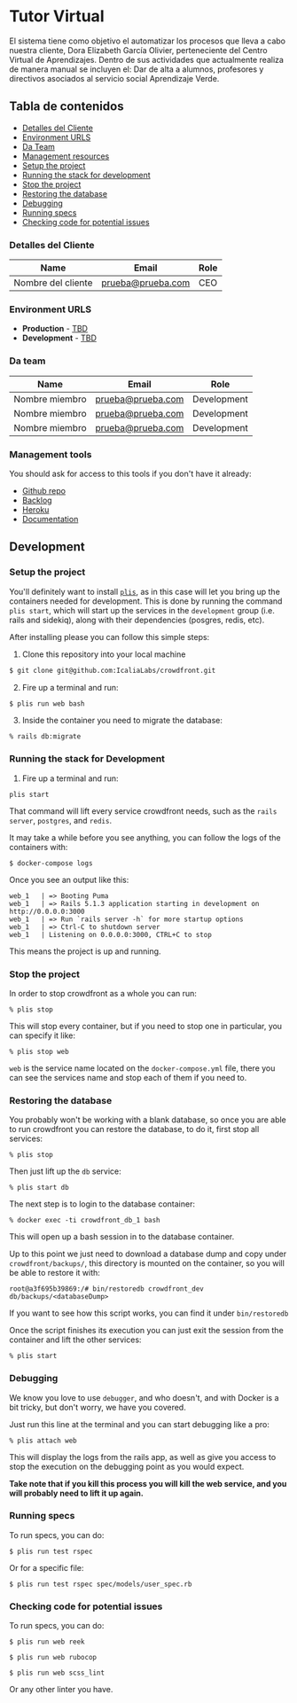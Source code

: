 # Tutor Virtual

El sistema tiene como objetivo el automatizar los procesos que lleva a cabo nuestra cliente, Dora Elizabeth García Olivier, perteneciente del Centro Virtual de Aprendizajes. Dentro de sus actividades que actualmente realiza de manera manual se incluyen el: Dar de alta a alumnos, profesores y directivos asociados al servicio social Aprendizaje Verde.

## Tabla de contenidos

* [Detalles del Cliente](#detalles-del-cliente)
* [Environment URLS](#environment-urls)
* [Da Team](#team)
* [Management resources](#management-resources)
* [Setup the project](#setup-the-project)
* [Running the stack for development](#running-the-stack-for-development)
* [Stop the project](#stop-the-project)
* [Restoring the database](#restoring-the-database)
* [Debugging](#debugging)
* [Running specs](#running-specs)
* [Checking code for potential issues](#checking-code-for-potential-issues)

### Detalles del Cliente

| Name               | Email             | Role |
| ------------------ | ----------------- | ---- |
| Nombre del cliente | prueba@prueba.com | CEO  |


### Environment URLS

* **Production** - [TBD](TBD)
* **Development** - [TBD](TBD)

### Da team

| Name           | Email             | Role        |
| -------------- | ----------------- | ----------- |
| Nombre miembro | prueba@prueba.com | Development |
| Nombre miembro | prueba@prueba.com | Development |
| Nombre miembro | prueba@prueba.com | Development |

### Management tools

You should ask for access to this tools if you don't have it already:

* [Github repo](https://github.com/)
* [Backlog]()
* [Heroku](https://crowdfront-staging.herokuapp.com/)
* [Documentation](https://drive.com)

## Development

### Setup the project

You'll definitely want to install [`plis`](https://github.com/IcaliaLabs/plis), as in this case will
let you bring up the containers needed for development. This is done by running the command
`plis start`, which will start up the services in the `development` group (i.e. rails
and sidekiq), along with their dependencies (posgres, redis, etc).

After installing please you can follow this simple steps:

1. Clone this repository into your local machine

```bash
$ git clone git@github.com:IcaliaLabs/crowdfront.git
```

2. Fire up a terminal and run:

```bash
$ plis run web bash
```

3. Inside the container you need to migrate the database:

```
% rails db:migrate
```

### Running the stack for Development

1. Fire up a terminal and run: 

```
plis start
```

That command will lift every service crowdfront needs, such as the `rails server`, `postgres`, and `redis`.


It may take a while before you see anything, you can follow the logs of the containers with:

```
$ docker-compose logs
```

Once you see an output like this:

```
web_1   | => Booting Puma
web_1   | => Rails 5.1.3 application starting in development on http://0.0.0.0:3000
web_1   | => Run `rails server -h` for more startup options
web_1   | => Ctrl-C to shutdown server
web_1   | Listening on 0.0.0.0:3000, CTRL+C to stop
```

This means the project is up and running.

### Stop the project

In order to stop crowdfront as a whole you can run:

```
% plis stop
```

This will stop every container, but if you need to stop one in particular, you can specify it like:

```
% plis stop web
```

`web` is the service name located on the `docker-compose.yml` file, there you can see the services name and stop each of them if you need to.

### Restoring the database

You probably won't be working with a blank database, so once you are able to run crowdfront you can restore the database, to do it, first stop all services:

```
% plis stop
```

Then just lift up the `db` service:

```
% plis start db
```

The next step is to login to the database container:

```
% docker exec -ti crowdfront_db_1 bash
```

This will open up a bash session in to the database container.

Up to this point we just need to download a database dump and copy under `crowdfront/backups/`, this directory is mounted on the container, so you will be able to restore it with:

```
root@a3f695b39869:/# bin/restoredb crowdfront_dev db/backups/<databaseDump>
```

If you want to see how this script works, you can find it under `bin/restoredb`

Once the script finishes its execution you can just exit the session from the container and lift the other services:

```
% plis start
```

### Debugging

We know you love to use `debugger`, and who doesn't, and with Docker is a bit tricky, but don't worry, we have you covered.

Just run this line at the terminal and you can start debugging like a pro:

```
% plis attach web
```

This will display the logs from the rails app, as well as give you access to stop the execution on the debugging point as you would expect.

**Take note that if you kill this process you will kill the web service, and you will probably need to lift it up again.**

### Running specs

To run specs, you can do:

```
$ plis run test rspec
```

Or for a specific file:

```
$ plis run test rspec spec/models/user_spec.rb
```

### Checking code for potential issues

To run specs, you can do:

```
$ plis run web reek
```

```
$ plis run web rubocop
```

```
$ plis run web scss_lint
```

Or any other linter you have.
